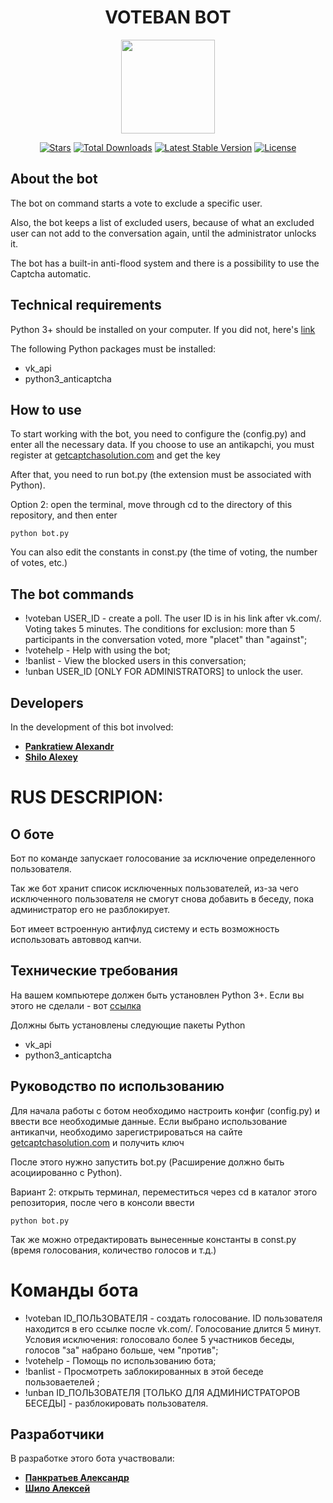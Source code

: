 <h1 align="center">VOTEBAN BOT</h1>
<p align="center"><img src="https://i.imgur.com/Ip6hszE.png" width="150"></p>

<p align="center">
<a href="https://github.com/N1ghtF1re/voteban-bot/stargazers"><img src="https://img.shields.io/github/stars/N1ghtF1re/voteban-bot.svg" alt="Stars"></a>
<a href="https://github.com/N1ghtF1re/voteban-bot/releases"><img src="https://img.shields.io/badge/downloads-15-brightgreen.svg" alt="Total Downloads"></a>
<a href="https://github.com/N1ghtF1re/voteban-bot/releases"><img src="https://img.shields.io/github/tag/N1ghtF1re/voteban-bot.svg" alt="Latest Stable Version"></a>
<a href="https://github.com/N1ghtF1re/blob/master/LICENSE"><img src="https://img.shields.io/github/license/N1ghtF1re/voteban-bot.svg" alt="License"></a>

</p>
</p>
 
## About the bot
The bot on command starts a vote to exclude a specific user.

Also, the bot keeps a list of excluded users, because of what an excluded user can not add to the conversation again, until the administrator unlocks it.

The bot has a built-in anti-flood system and there is a possibility to use the Captcha automatic.

## Technical requirements
Python 3+ should be installed on your computer. If you did not, here's [link](https://www.python.org/downloads/)

The following Python packages must be installed:
* vk_api
* python3_anticaptcha

## How to use
To start working with the bot, you need to configure the (config.py) and enter all the necessary data.
If you choose to use an antikapchi, you must register at [getcaptchasolution.com](http://getcaptchasolution.com/qocusckanf) and get the key

After that, you need to run bot.py (the extension must be associated with Python).

Option 2: open the terminal, move through cd to the directory of this repository, and then enter
```
python bot.py
```

You can also edit the constants in const.py (the time of voting, the number of votes, etc.)

## The bot commands
+ !voteban USER_ID - create a poll. The user ID is in his link after vk.com/. Voting takes 5 minutes. The conditions for exclusion: more than 5 participants in the conversation voted, more "placet" than "against";
+ !votehelp - Help with using the bot;
+ !banlist - View the blocked users in this conversation;
+ !unban USER_ID [ONLY FOR ADMINISTRATORS] to unlock the user.

## Developers
In the development of this bot involved:
+ [**Pankratiew Alexandr**](https://github.com/N1ghtF1re/)
+ [**Shilo Alexey**](https://vk.com/AlexeyLyapeshkin)

# RUS DESCRIPION:
## О боте
Бот по команде запускает голосование за исключение определенного пользователя.

Так же бот хранит список исключенных пользователей, из-за чего исключенного пользователя не смогут снова добавить в беседу, пока администратор его не разблокирует.

Бот имеет встроенную антифлуд систему и есть возможность использовать автоввод капчи.

## Технические требования
На вашем компьютере должен быть установлен Python 3+. Если вы этого не сделали - вот [ссылка](https://www.python.org/downloads/)

Должны быть установлены следующие пакеты Python
* vk_api
* python3_anticaptcha

## Руководство по использованию
Для начала работы с ботом необходимо настроить конфиг (config.py) и ввести все необходимые данные.
Если выбрано использование антикапчи, необходимо зарегистрироваться на сайте [getcaptchasolution.com](http://getcaptchasolution.com/qocusckanf) и получить ключ

После этого нужно запустить bot.py (Расширение должно быть асоциированно с Python). 

Вариант 2: открыть терминал, переместиться через cd в каталог этого репозитория, после чего в консоли ввести
```
python bot.py
```

Так же можно отредактировать вынесенные константы в const.py (время голосования, количество голосов и т.д.)

# Команды бота
+ !voteban ID_ПОЛЬЗОВАТЕЛЯ - создать голосование. ID пользователя находится в его ссылке после vk.com/. Голосование длится 5 минут. Условия исключения: голосовало более 5 участников беседы, голосов "за" набрано больше, чем "против"; 
+ !votehelp - Помощь по использованию бота; 
+ !banlist - Просмотреть заблокированных в этой беседе пользоваетелей ;
+ !unban ID_ПОЛЬЗОВАТЕЛЯ [ТОЛЬКО ДЛЯ АДМИНИСТРАТОРОВ БЕСЕДЫ] - разблокировать пользователя. 

## Разработчики
В разработке этого бота участвовали:
+ [**Панкратьев Александр**](https://github.com/N1ghtF1re/)
+ [**Шило Алексей**](https://vk.com/AlexeyLyapeshkin)
